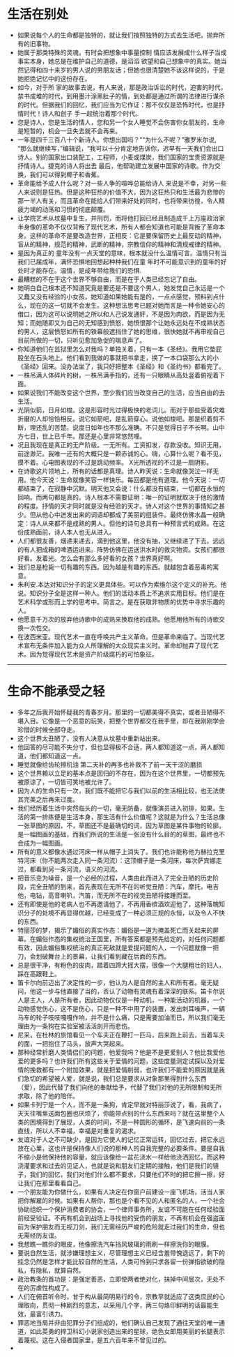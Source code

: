 # 生活在别处
- 如果说每个人的生命都是独特的，就让我们按照独特的方式去生活吧，抛弃所有的旧事物。
- 她属于那类特殊的灵魂，有时会把想象中事量控制 情应该发展成什么样子当成事实本身，她总是在维护自己的道德，是滔滔 欲望和自己想象中的真实。她当然记得和四十来岁的男人说的男朋友话；但她也很清楚她不该这样说的，于是她拒绝记忆中的这份存在。
- 如今，对于所 家的故事去说，有人来说，那是政治诉讼的时代，迫害的时代，禁书成堆的时代，到用墨汁涂黑肚子的情，到处都是通过所谓的法律进行谋杀的时代。但据我们的回忆，我们应当为它作证：那不仅仅是恐怖时代，也是抒情时代！诗人和刽子 手一起统治着那个时代。
- 您是诗人，您是生活的情人，您和另一个女人睡觉不会伤害你女朋友的，生命是短暂的，机会一旦失去就不会再来。
- 一年是四千三百八十个新诗人。你想出国吗？”“为什么不呢？”雅罗米尔说, “那么就继续写，”编辑说，“我可以十分肯定地告诉你，迟早有一天我们会出口诗人。别的国家出口装配工，工程师，小麦或煤炭，我们国家的宝贵资源就是抒情诗人。捷克的诗人将出去 最后，他帮助建立发展中国家的诗歌。作为交换，我们可以得到椰子和香蕉。
- 革命能给予成人什么呢？对一些人争的喧哗总能给诗人 来说是不幸，对另一些人来说则是狂热。但是这种狂热的价值不大，因为这狂热只和生活最为悲惨的那一半人有关，而且革命在能给人们带来好处的同时，也将带来彷徨，令人精疲力竭的动荡和习惯的彻底颠覆。
- 让学院艺术从坟墓中复生，并刑罚，而将他打回已经且制造成千上万座政治家半身像的革命不仅仅背叛了现代艺术，所有人都会知道也可能是背叛了革命本身。这样的革命不是要改造世界，正相反：它是要保留历史上最反动的精神，盲从的精神，规范的精神，武断的精神，宗教信仰的精神和清规戒律的精神。
- 是因为真正的 童年没有一点天堂的意味，根本就没什么温情可言。温情只有当我们已届成年，满怀恐惧地回想起种种我们在童 年时不可能意识到的童年的好处时才能存在。温情，是成年带给我们的恐惧.
- 最糟糕的不在于这个世界不够自由，而是在于人类已经忘记了自由。
- 她明白自己根本还不知道究竟是要还是不要这个男人，她发觉自己永远是一个又蠢又没有经验的小女孩，她知道如果她能有是的，一点点感觉，预料到点什么，现在的这一切就不会发生。这种想法思考已题对她而言是一种令她安心的借口，因为这可以说明她之所以和人己说发通奸，不是因为肉欲，而是因为无知；而她随即又为自己的无知感到愤怒，她愤恨那个让她永远处在不成熟状态的男人，这层愤怒如所有的铁幕般遮挡住了她的思维，很快她就不再审视自己目前所做的一切，只听见愈加急促的喘息声了。
- 你知道他们在监狱里怎么对我吗？单独关着，只有一本《圣经》。我用它垫屁股坐在石头地上。他们看到我做的事就把书拿走，换了一本口袋那么大的小《圣经》回来。没办法坐了，我只好把整本《圣经》和《圣约书》都看完了。
- 一株吊满人体碎片的树，一株吊满手指的，还有一只眼睛从高处竖着俯视着下面。
- 如果说我们不能改变这个世界，至少我们应当改变自己的生活，应当自由的去生活。
- 光阴似箭，日月如梭。这是形容时光过得极快的老词儿。而对于那些受着灾难折磨的人却恰恰相反。说它如箭吧，是乱箭穿心。说他如梭吧。那是织着剪不断，理还乱的苦楚。说度日如年也不那么准确。不只是觉得日子不长啊。山中方七日，世上已千年。那还是心里非常悠然哩。
- 况且我现在是真正的无产阶级。一无所有。工资扣发，存款没收。知识无用，前途渺茫。我唯一还有的大概只是一颗赤诚的心。嗨，心算什么呢？看不见，摸不着。心电图表现的不过是跳动频率。 X光所透视的不过是一扇阴影。
- 在诗歌这片领地上，所有的话都是真理。诗人昨天说：生命就像哭泣一样无用。他今天说：生命就像笑容一样快乐。每回都是他有道理。他今天说：一切都结束了，在寂静中沉默。明天他又会说：什么都没有结束，一切都在永恒的回响。而两句都是真的。诗人根本不需要证明：唯一的证明就取决于他的激情的程度。抒情的天才同时就是没有经验的天才。诗人对这个世界的事情知之甚少。但从他心中迸发出来的词语却都成了美丽的组装件。最终仿佛水晶一般确定：诗人从来都不是成熟的男人。但他的诗句总具有一种预言式的成熟。在这份成熟面前，诗人本人也无从进入。
- 人们都很友善，烟递来递去，滴到他这里，他没有抽，又继续递了下去。远远的有人把成箱的啤酒运进来。阵势仿佛在运送洪水时的救灾物资。女孩们都很好看。发着光。怎么会有那么多好看的女孩？世界真好啊。
- 我们总是枪毙一切有趣的东西。因为越是有趣的东西。就越包含着恶毒的寓意。
- 朱利安.本达对知识分子的定义更具体些。可以作为索维尔这个定义的补充。他说。知识分子全是这样一种人。他们的活动本质上不追求实用目标。他们是在艺术科学或形而上学的思考中。简言之。是在获取非物质的优势中寻求乐趣的人。
- 他愿意千万次的放弃他诗歌中的成熟来换取他的成熟。他愿用他所有的诗歌交换一次性交。
- 在波西米亚。现代艺术一直在呼唤共产主义革命。但是革命来临了。当现代艺术宣布无条件加入能为众人所理解的大众现实主义时。革命却抛弃了现代艺术。因为觉得现代艺术是资产阶级腐朽的可怕象征。

***
# 生命不能承受之轻
- 多年之后我开始怀疑我的青春岁月。那里的一切都美得不真实，或者丑陋得不堪入目。它像是一个恶意的玩笑，把整个世界都交在我手里，却在我刚刚学会珍惜的时候全部夺走。
- 这个世界太丑陋了，没有人决意从坟墓中重新站出来。
- 他回答的尽可能不失分寸，但也显得极不合适，两人都知道这一点，两人都知道，他们都知道这一点。
- 睡觉就像给齿轮擦机油 第二天补的再多也补救不了前一天干涩的磨损
- 这个世界赖以立足的基本点是回归的不存在，因为在这个世界里，一切都预先被原谅了，一切皆可笑地被允许了。
- 因为人的生命只有一次，我们既不能把它与我们以前的生活相比较，也无法使其完美之后再来过度。
- 我们经历着生活中突然临头的一切，毫无防备，就像演员进入初排，如果。生活的第一排练便是生活本身，那生活有什么价值呢？这就是为什么？生活总像一张草图的原因，不，草图还不是最确切的词，因为草图是某件事物的轮廓，是一幅图画的基础，而我们所说的生活是一张没有什么目的的草图，最终也不会成为一幅图画。
- 所有的意义都像水通过河床一样从帽子上消失了。我们也许能称他为赫拉克里特河床（你不能两次走入同一条河流）：这顶帽子是一条河床，每次萨宾娜走过，都看到另一条河流，语义的河流。
- 把音乐变为噪音，是一个必经的过程，人类由此而进入了完全丑陋的历史阶段，完全丑陋的到来，首先表现在无所不在的听觉丑陋：汽车，摩托，电吉他，电钻，高音喇叭，汽笛，而无所不在的视觉丑陋将接踵而至。
- 还有即使是他的老病人也不再邀请他了，不再用香槟酒欢迎他了，这种落魄知识分子的处境不再显得优越，已经变成了一种必须正规的永恒，以及令人不快的东西。
- 特丽莎的梦，揭示了媚俗的真实作态：媚俗是一道为掩盖死亡而关起来的屏幕。在媚俗作态的集权统治王国里，所有答案都是预先给定的，对任何问题都有效，因此媚俗集权统治的真正死敌就是爱提问题的人，一个问题就像一把刀，会划破舞台上的景幕，让我们看到藏在后面的东西。
- 总是很干净，有粉色的皮肉，踏着四蹄大摇大摆，很像一个大腿粗壮的妇人，踩在高跟鞋上。
- 笛卡尔向前迈出了决定性的一步，他认为人是自然的主人和所有者。毫无疑问，他这一步与他直接了当的，否认了动物有灵魂有着深深的联系。笛卡尔说人是主人，人是所有者，因此动物仅仅是一种动机，一种能活动的机器，一个动物感觉伤心，这不是伤心，只是一种不中用了的装置，发出刺耳噪声，一辆马车的轮子吱吱嘎嘎作响，并不是什么痛，只是需要加油而已，所以我们毫无理由为一条狗在实验室被活活剖开而悲伤。
- 尼采，在杜林的旅馆看见一个车夫正在鞭打一匹马，后来跑上前去，当着车夫的面，一把抱住了马头，放声大哭起来。
- 那种经常折磨人类情侣们的问题，他爱我吗？他是不是更爱别人？他比我爱他爱的更多吗？也许我们所有这些关于爱情的问题，这些度量测定试探以及对爱情的挽救都有一个附加效果，就是把爱情削弱，也许我们不能爱的原因就是我们急切的希望被人爱，就是说，我们总是要求从对象那里得到什么东西（爱），因此代替了我们向他的奉献给予，代替了我们对他的无所限制和无所求取，除了他的陪伴。
- 如果卡列宁是一个人，而不是一条狗，肯定早就对特丽莎说了，看，我病了，天天往嘴里送面包圈也厌烦了，你能带点别的什么东西来吗？就在这里整个人类的困境得到了展现，人类的时间，不是一种圆形的循环，是飞速向前的一条直线，所以人不幸福，幸福是对重复的渴求。
- 友谊对于人之不可缺少，是因为它使人的记忆正常运转，回忆过去，把它永远放在心里，这也许是保持像人们说的那种人的自我完整的必要条件。要是自我不缩小是他保持他的容量，就应该像给一盆花浇水一样给他浇洒回忆，而这种浇灌要求和过去的见证人，也就是说和朋友们定期的接触，他们是我们的镜子，我们的回忆，我们对他们什么都不要求，只要他们不时的把它擦一擦，好让我们在那里看看自己。
- 一个朋友能为你做什么，如果有人决定在你窗户前建设一座飞机场，活当人家把你解雇的时候。如果有人帮你，那也是个看不见的人和匿名的人，一个社会协助组织一个保护消费者的协会，一个律师事务所，友谊不可能在任何经验面前经受验证。不再有机会到战场上寻找他的受伤的朋友，不再有机会在强盗面前为保护朋友而无视刀剑，我们无需经历严峻的危险就走过我们的生命，但也无需经历友谊。
- 我想瞧一瞧你的眼皮，他像擦洗汽车挡风玻璃的雨刷一样擦洗你的眼膜。
- 要说自然生活，就涉嫌理想主义，尽管理想主义已经含羞带愧退远了，剩下的挂念仍然是怎样才能比较自然的生活，人类可怜到只求各留一份弹指欲破的隐私，有隐私，就算自然。
- 政治教条的首功是：是强定善恶，立即使两者绝对化，抹掉中间层次，无处不在的厉虐性构成了。
- 人们在俯首听令时，甘于构从最简明易行的令，宗教早就适应了这类庶民的心理取向，贯彻一种剧烈的意志，以采用几个字，两三句烙印鲜明的话最能生效，最富引诱力。
- 罪恶地当局并非由犯罪分子们组成的，他们确认自己发现了通往天堂的唯一通道，如此英勇的捍卫科幻小说家创造出来的星球，绝色女郎用美丽的长腿表示着蔑视。这在入侵者国家里，是五六百年来不曾见过的。
- 
